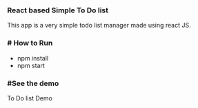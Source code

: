 ### React based Simple To Do list

This app is a very simple todo list manager made using react JS.

### \# How to Run

-   npm install
-   npm start

### \#See the demo

To Do list Demo